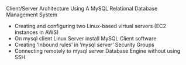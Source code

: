 Client/Server Architecture Using A MySQL Relational Database Management System

- Creating and configuring two Linux-based virtual servers (EC2 instances in AWS)
- On mysql client Linux Server install MySQL Client software
- Creating ‘Inbound rules’ in ‘mysql server’ Security Groups
- Connecting remotely to mysql server Database Engine without using SSH